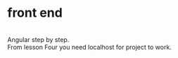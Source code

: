 # front end
<br>
Angular step by step.
<br>
From lesson Four you need localhost for project to work.

